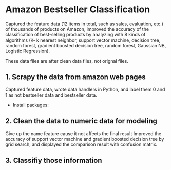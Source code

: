 # Amazon Bestseller Classification
Captured the feature data (12 items in total, such as sales, evaluation, etc.) of thousands of products on Amazon, improved the accuracy of the classification of best-selling products by analyzing with 8 kinds of algorithms (K- k nearest neighbor, support vector machine, decision tree, random forest, gradient boosted decision tree, random forest, Gaussian NB, Logistic Regression).

These data files are after clean data files, not orignal files.

## 1. Scrapy the data from amazon web pages
Captured feature data, wrote data handlers in Python, and label them 0 and 1 as not bestseller data and bestseller data.

* Install packages:
  

## 2. Clean the data to numeric data for modeling
Give up the name feature cause it not affects the final result
Improved the accuracy of support vector machine and gradient boosted decision tree by grid search, and displayed the comparison result with confusion matrix.

## 3. Classifiy those information 
